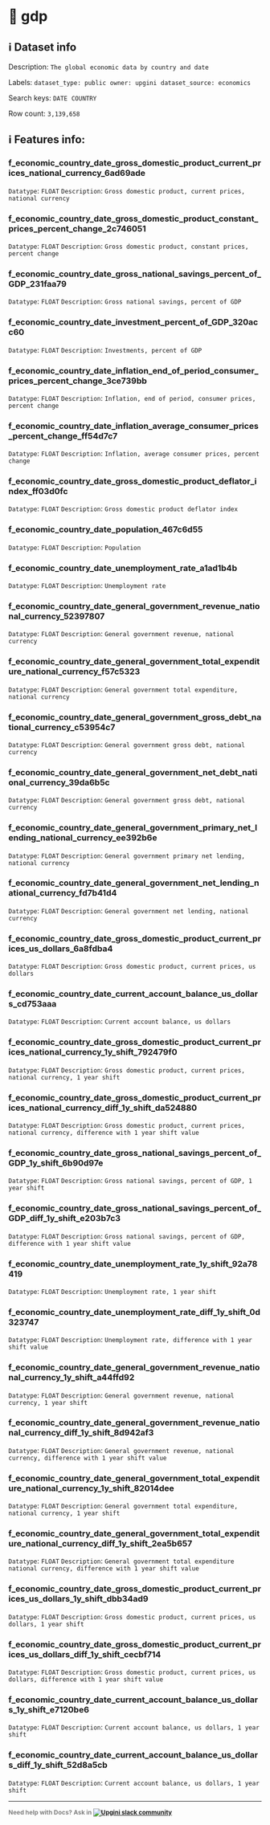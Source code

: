# 📖 gdp 
## ℹ️ Dataset info 
Description: `The global economic data by country and date` 

Labels: ` dataset_type: public ` &nbsp;` owner: upgini ` &nbsp;` dataset_source: economics ` &nbsp;

Search keys: 
` DATE ` &nbsp;` COUNTRY ` &nbsp;

Row count: `3,139,658` 

## ℹ️ Features info:

### f_economic_country_date_gross_domestic_product_current_prices_national_currency_6ad69ade
`Datatype`: `FLOAT`
`Description`: `Gross domestic product, current prices, national currency`

### f_economic_country_date_gross_domestic_product_constant_prices_percent_change_2c746051
`Datatype`: `FLOAT`
`Description`: `Gross domestic product, constant prices, percent change`

### f_economic_country_date_gross_national_savings_percent_of_GDP_231faa79
`Datatype`: `FLOAT`
`Description`: `Gross national savings, percent of GDP`

### f_economic_country_date_investment_percent_of_GDP_320acc60
`Datatype`: `FLOAT`
`Description`: `Investments, percent of GDP`

### f_economic_country_date_inflation_end_of_period_consumer_prices_percent_change_3ce739bb
`Datatype`: `FLOAT`
`Description`: `Inflation, end of period, consumer prices, percent change`

### f_economic_country_date_inflation_average_consumer_prices_percent_change_ff54d7c7
`Datatype`: `FLOAT`
`Description`: `Inflation, average consumer prices, percent change`

### f_economic_country_date_gross_domestic_product_deflator_index_ff03d0fc
`Datatype`: `FLOAT`
`Description`: `Gross domestic product deflator index`

### f_economic_country_date_population_467c6d55
`Datatype`: `FLOAT`
`Description`: `Population`

### f_economic_country_date_unemployment_rate_a1ad1b4b
`Datatype`: `FLOAT`
`Description`: `Unemployment rate`

### f_economic_country_date_general_government_revenue_national_currency_52397807
`Datatype`: `FLOAT`
`Description`: `General government revenue, national currency`

### f_economic_country_date_general_government_total_expenditure_national_currency_f57c5323
`Datatype`: `FLOAT`
`Description`: `General government total expenditure, national currency`

### f_economic_country_date_general_government_gross_debt_national_currency_c53954c7
`Datatype`: `FLOAT`
`Description`: `General government gross debt, national currency`

### f_economic_country_date_general_government_net_debt_national_currency_39da6b5c
`Datatype`: `FLOAT`
`Description`: `General government gross debt, national currency`

### f_economic_country_date_general_government_primary_net_lending_national_currency_ee392b6e
`Datatype`: `FLOAT`
`Description`: `General government primary net lending, national currency`

### f_economic_country_date_general_government_net_lending_national_currency_fd7b41d4
`Datatype`: `FLOAT`
`Description`: `General government net lending, national currency`

### f_economic_country_date_gross_domestic_product_current_prices_us_dollars_6a8fdba4
`Datatype`: `FLOAT`
`Description`: `Gross domestic product, current prices, us dollars`

### f_economic_country_date_current_account_balance_us_dollars_cd753aaa
`Datatype`: `FLOAT`
`Description`: `Current account balance, us dollars`

### f_economic_country_date_gross_domestic_product_current_prices_national_currency_1y_shift_792479f0
`Datatype`: `FLOAT`
`Description`: `Gross domestic product, current prices, national currency, 1 year shift`

### f_economic_country_date_gross_domestic_product_current_prices_national_currency_diff_1y_shift_da524880
`Datatype`: `FLOAT`
`Description`: `Gross domestic product, current prices, national currency, difference with 1 year shift value`

### f_economic_country_date_gross_national_savings_percent_of_GDP_1y_shift_6b90d97e
`Datatype`: `FLOAT`
`Description`: `Gross national savings, percent of GDP, 1 year shift`

### f_economic_country_date_gross_national_savings_percent_of_GDP_diff_1y_shift_e203b7c3
`Datatype`: `FLOAT`
`Description`: `Gross national savings, percent of GDP, difference with 1 year shift value`

### f_economic_country_date_unemployment_rate_1y_shift_92a78419
`Datatype`: `FLOAT`
`Description`: `Unemployment rate, 1 year shift`

### f_economic_country_date_unemployment_rate_diff_1y_shift_0d323747
`Datatype`: `FLOAT`
`Description`: `Unemployment rate, difference with 1 year shift value`

### f_economic_country_date_general_government_revenue_national_currency_1y_shift_a44ffd92
`Datatype`: `FLOAT`
`Description`: `General government revenue, national currency, 1 year shift`

### f_economic_country_date_general_government_revenue_national_currency_diff_1y_shift_8d942af3
`Datatype`: `FLOAT`
`Description`: `General government revenue, national currency, difference with 1 year shift value`

### f_economic_country_date_general_government_total_expenditure_national_currency_1y_shift_82014dee
`Datatype`: `FLOAT`
`Description`: `General government total expenditure, national currency, 1 year shift`

### f_economic_country_date_general_government_total_expenditure_national_currency_diff_1y_shift_2ea5b657
`Datatype`: `FLOAT`
`Description`: `General government total expenditure national currency, difference with 1 year shift value`

### f_economic_country_date_gross_domestic_product_current_prices_us_dollars_1y_shift_dbb34ad9
`Datatype`: `FLOAT`
`Description`: `Gross domestic product, current prices, us dollars, 1 year shift`

### f_economic_country_date_gross_domestic_product_current_prices_us_dollars_diff_1y_shift_cecbf714
`Datatype`: `FLOAT`
`Description`: `Gross domestic product, current prices, us dollars, difference with 1 year shift value`

### f_economic_country_date_current_account_balance_us_dollars_1y_shift_e7120be6
`Datatype`: `FLOAT`
`Description`: `Current account balance, us dollars, 1 year shift`

### f_economic_country_date_current_account_balance_us_dollars_diff_1y_shift_52d8a5cb
`Datatype`: `FLOAT`
`Description`: `Current account balance, us dollars, 1 year shift`



---

<span style="color:grey;font-weight:700;font-size:12px">
    Need help with Docs? Ask in
    <a href="https://4mlg.short.gy/join-upgini-community">
        <img alt="Upgini slack community" src="https://img.shields.io/badge/slack-@upgini-orange.svg?logo=slack">
    </a>
</span>